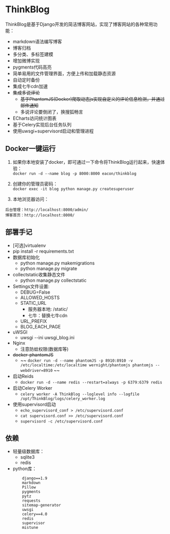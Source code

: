 # ThinkBlog

ThinkBlog是基于Django开发的简洁博客网站，实现了博客网站的各种常用功能：
- markdown语法编写博客
- 博客归档
- 多分类、多标签建模
- 增加微博实现
- pygments代码高亮
- 简单易用的文件管理界面，方便上传和加载静态资源
- 自动定时备份
- 集成七牛cdn加速
- ~~集成多说评论~~
    - ~~基于PhantomJS(Docker)爬取动态js实现自定义的评论信息检测，并通过邮件通知~~
    - 多说评论要倒闭了，换搜狐畅言
- ECharts访问统计图表
- 基于Celery实现后台任务队列
- 使用uwsgi+supervisord启动和管理进程


## Docker一键运行
1. 如果你本地安装了docker，即可通过一下命令将ThinkBlog运行起来，快速体验：  
```docker run -d --name blog -p 8000:8000 eacon/thinkblog```

2. 创建你的管理员密码：  
```docker exec -it blog python manage.py createsuperuser```

3. 本地浏览器访问：   
```
后台管理：http://localhost:8000/admin/
博客首页：http://localhost:8000/
```



## 部署手记
- [可选]virtualenv
- pip install -r requirements.txt
- 数据库初始化
    + python manage.py makemigrations
    + python manage.py migrate
- collectstatic收集静态文件
    + python manage.py collectstatic
- Settings文件设置:
    - DEBUG=False
    - ALLOWED_HOSTS
    - STATIC_URL
        - 服务器本地: /static/
        - 七牛：替换七牛cdn
    - URL_PREFIX
    - BLOG_EACH_PAGE
-  uWSGI
    +  uwsgi --ini uwsgi_blog.ini
-  Nginx
    - 注意防蚊权限(数据库等)
- ~~docker-phantomJS~~
    - ~~ ```docker run -d --name phantomJS -p 8910:8910 -v /etc/localtime:/etc/localtime wernight/phantomjs phantomjs --webdriver=8910``` ~~
- 启动Reids
    - ```docker run -d --name redis --restart=always -p 6379:6379 redis```
- 启动Celery Worker
    - ```celery worker -A ThinkBlog --loglevel info --logfile /opt/ThinkBlog/logs/celery_worker.log```
- 使用supervisord启动
    - ```echo_supervisord_conf > /etc/supervisord.conf```
    - ```cat supervisord.conf >> /etc/supervisord.conf```
    - ```supervisord -c /etc/supervisord.conf```


## 依赖
- 轻量级数据库：
    - sqlite3
    - redis
- python库：
    ```
        django==1.9
        markdown
        Pillow
        pygments
        pytz
        requests
        sitemap-generator
        uwsgi
        celery==4.0
        redis
        supervisor
        mistune
    ```    
    
    
    
    